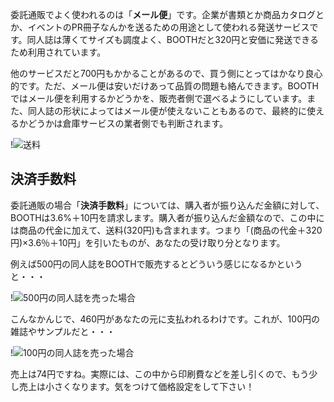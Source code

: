
委託通販でよく使われるのは「<strong>メール便</strong>」です。企業が書類とか商品カタログとか、イベントのPR冊子なんかを送るための用途として使われる発送サービスです。同人誌は薄くてサイズも調度よく、BOOTHだと320円と安価に発送できるため利用されています。

他のサービスだと700円もかかることがあるので、買う側にとってはかなり良心的です。ただ、メール便は安いだけあって品質の問題も絡んできます。BOOTHではメール便を利用するかどうかを、販売者側で選べるようにしています。また、同人誌の形状によってはメール便が使えないこともあるので、最終的に使えるかどうかは倉庫サービスの業者側でも判断されます。

!![送料](151128_0003.jpg)

## 決済手数料

委託通販の場合「<strong>決済手数料</strong>」については、購入者が振り込んだ金額に対して、BOOTHは3.6%＋10円を請求します。購入者が振り込んだ金額なので、この中には商品の代金に加えて、送料(320円)も含まれます。つまり「(商品の代金＋320円)×3.6％＋10円」を引いたものが、あなたの受け取り分となります。

例えば500円の同人誌をBOOTHで販売するとどういう感じになるかというと・・・

!![500円の同人誌を売った場合](151113_0001_itaku.jpg)

こんなかんじで、460円があなたの元に支払われるわけです。これが、100円の雑誌やサンプルだと・・・

!![100円の同人誌を売った場合](151113_0002_itaku.jpg)

売上は74円ですね。実際には、この中から印刷費などを差し引くので、もう少し売上は小さくなります。気をつけて価格設定をして下さい！
